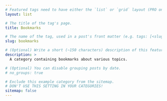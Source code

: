 ```yaml
---
# Featured tags need to have either the `list` or `grid` layout (PRO only).
layout: list

# The title of the tag's page.
title: Bookmarks

# The name of the tag, used in a post's front matter (e.g. tags: [<slug>]).
slug: bookmarks

# (Optional) Write a short (~150 characters) description of this featured tag.
description: >
  A category containing bookmarks about various topics.

# (Optional) You can disable grouping posts by date.
# no_groups: true

# Exclude this example category from the sitemap.
# DON'T USE THIS SETTING IN YOUR CATEGORIES!
sitemap: false
---
```

